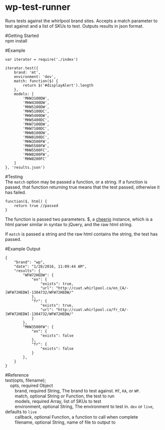 # wp-test-runner
Runs tests against the whirlpool brand sites. Accepts a match parameter to test against and a list of SKUs to test. Outputs results in json format.  
  
#Getting Started  
npm install  
  
#Example  

```
var iterator = require('./index')

iterator.test({
	brand: 'mt',
	environment: 'dev',
	match: function($) {
		return $('#displayAlert').length
	},
	models: [
		'MHW3100DW',
		'MHW4300DW',
		'MHW5100DW',
		'MHW5100DC',
		'MHW5400DW',
		'MHW5400DC',
		'MHW7100DW',
		'MHW7100DC',
		'MHW8100DW',
		'MHW8100DC',
		'MHW3500FW',
		'MHW5500FW',
		'MHW5500FC',
		'MHW8200FW',
		'MHW8200FC'
	]
}, 'results.json')
```  

#Testing  
The `match` option may be passed a function, or a string. If a function is passed, that function returning true means that the test passed, otherwise it has failed.  

```
function($, html) {
	return true //passed
}
```

The function is passed two parameters. $, a [cheerio](https://github.com/cheeriojs/cheerio) instance, which is a html parser similar in syntax to jQuery, and the raw html string.  

If `match` is passed a string and the raw html contains the string, the test has passed.  

#Example Output  
```
{
    "brand": "wp",
    "date": "1/28/2016, 11:09:44 AM",
    "results": {
        "WFW72HEDW": {
            "en": {
                "exists": true,
                "url": "http://cuat.whirlpool.ca/en_CA/-[WFW72HEDW]-1304732/WFW72HEDW/"
            },
            "fr": {
                "exists": true,
                "url": "http://cuat.whirlpool.ca/fr_CA/-[WFW72HEDW]-1304732/WFW72HEDW/"
            }
        },
        "MHW3500FW": {
            "en": {
                "exists": false
            },
            "fr": {
                "exists": false
            }
        },
    }
}
```

#Reference  
test(opts, filename);  
&nbsp;&nbsp;&nbsp;&nbsp;opts, required Object  
&nbsp;&nbsp;&nbsp;&nbsp;&nbsp;&nbsp;&nbsp;&nbsp;brand, required String, The brand to test against. `MT`, `KA`, or `WP`.  
&nbsp;&nbsp;&nbsp;&nbsp;&nbsp;&nbsp;&nbsp;&nbsp;match, optional String or Function, the test to run  
&nbsp;&nbsp;&nbsp;&nbsp;&nbsp;&nbsp;&nbsp;&nbsp;models, required Array, list of SKUs to test  
&nbsp;&nbsp;&nbsp;&nbsp;&nbsp;&nbsp;&nbsp;&nbsp;environment, optional String, The environment to test in. `dev` or `live`, defaults to `live`  
&nbsp;&nbsp;&nbsp;&nbsp;&nbsp;&nbsp;&nbsp;&nbsp;callback, optional Function, a function to call when complete  
&nbsp;&nbsp;&nbsp;&nbsp;&nbsp;&nbsp;&nbsp;&nbsp;filename, optional String, name of file to output to
